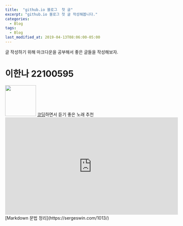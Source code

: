 ```yaml
---
title:  "github.io 블로그  첫 글"
excerpt: "github.io 블로그 첫 글 작성해봅니다."
categories:
  - Blog
tags:
  - Blog
last_modified_at: 2019-04-13T08:06:00-05:00
---
```

글 작성하기 위해 마크다운을 공부해서 좋은 글들을 작성해보자.
# 이한나 22100595
<img src="https://encrypted-tbn0.gstatic.com/images?q=tbn:ANd9GcS23eSJ39KoPrmMnEprcqNom2_PoZoIBF6vDg&usqp=CAU" width="100" height="100">
<u>코딩</u>하면서 듣기 좋은 노래 추천
<br>
<iframe width="560" height="315" src="https://www.youtube.com/embed/Xc1Le3CSdrM" title="YouTube video player" frameborder="0" allow="accelerometer; autoplay; clipboard-write; encrypted-media; gyroscope; picture-in-picture" allowfullscreen></iframe>
<br>
[Markdown 문법 정리](https://sergeswin.com/1013/)

